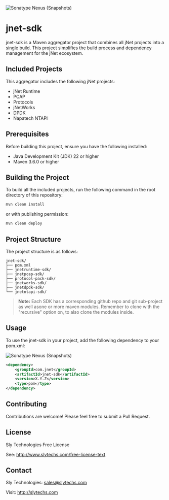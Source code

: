 ![Sonatype Nexus (Snapshots)](https://img.shields.io/nexus/s/com.slytechs.jnet/jnet-sdk-parent?server=https%3A%2F%2Fs01.oss.sonatype.org%2F)

# jnet-sdk

jnet-sdk is a Maven aggregator project that combines all jNet projects into a single build. This project simplifies the build process and dependency management for the jNet ecosystem.

## Included Projects

This aggregator includes the following jNet projects:

- jNet Runtime
- PCAP
- Protocols
- jNetWorks
- DPDK
- Napatech NTAPI

## Prerequisites

Before building this project, ensure you have the following installed:

- Java Development Kit (JDK) 22 or higher
- Maven 3.6.0 or higher

## Building the Project

To build all the included projects, run the following command in the root directory of this repository:

```bash
mvn clean install
```
or with publishing permission:
```bash
mvn clean deploy
```

## Project Structure
The project structure is as follows:

```
jnet-sdk/
├── pom.xml
├── jnetruntime-sdk/
├── jnetpcap-sdk/
├── protocol-pack-sdk/
├── jnetworks-sdk/
├── jnetdpdk-sdk/
└── jnetntapi-sdk/
```

> **Note:** Each SDK has a corresponding github repo and git sub-project as well asone or more maven modules. Remember to clone with the "recursive" option on, to also clone the modules inside.

## Usage
To use the jnet-sdk in your project, add the following dependency to your pom.xml:

![Sonatype Nexus (Snapshots)](https://img.shields.io/nexus/s/com.slytechs.jnet/jnet-sdk-parent?server=https%3A%2F%2Fs01.oss.sonatype.org%2F)

```xml
<dependency>
    <groupId>com.jnet</groupId>
    <artifactId>jnet-sdk</artifactId>
    <version>X.Y.Z</version>
    <type>pom</type>
</dependency>
```
## Contributing
Contributions are welcome! Please feel free to submit a Pull Request.

## License
Sly Technologies Free License

See: http://www.slytechs.com/free-license-text

## Contact
Sly Technologies: sales@slytechs.com

Visit: http://slytechs.com


